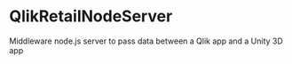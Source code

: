 # QlikRetailNodeServer
Middleware node.js server to pass data between a Qlik app and a Unity 3D app
